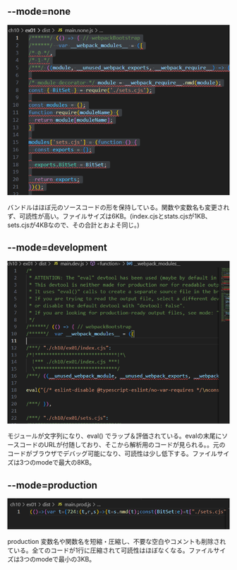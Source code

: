 ## --mode=none

![alt text](image-1.png)

バンドルはほぼ元のソースコードの形を保持している。関数や変数名も変更されず、可読性が高い。ファイルサイズは6KB。(index.cjsとstats.cjsが1KB、sets.cjsが4KBなので、その合計とおよそ同じ。)

## --mode=development

![alt text](image-2.png)

モジュールが文字列になり、eval() でラップ＆評価されている。evalの末尾にソースコードのURLが付随しており、そこから解析用のコードが見られる。。元のコードがブラウザでデバッグ可能になり、可読性は少し低下する。ファイルサイズは3つのmodeで最大の8KB。

## --mode=production

![alt text](image.png)

production
変数名や関数名を短縮・圧縮し、不要な空白やコメントも削除されている。全てのコードが1行に圧縮されて可読性はほぼなくなる。ファイルサイズは3つのmodeで最小の3KB。
